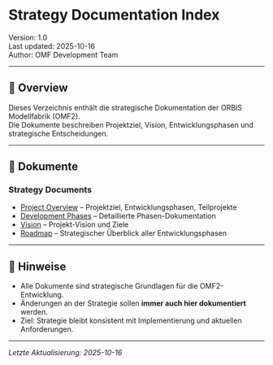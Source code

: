 # Strategy Documentation Index

Version: 1.0  
Last updated: 2025-10-16  
Author: OMF Development Team  

---

## 📑 Overview
Dieses Verzeichnis enthält die strategische Dokumentation der ORBIS Modellfabrik (OMF2).  
Die Dokumente beschreiben Projektziel, Vision, Entwicklungsphasen und strategische Entscheidungen.  

---

## 🔗 Dokumente

### Strategy Documents
- [Project Overview](project-overview.md) – Projektziel, Entwicklungsphasen, Teilprojekte
- [Development Phases](development-phases.md) – Detaillierte Phasen-Dokumentation
- [Vision](vision.md) – Projekt-Vision und Ziele
- [Roadmap](roadmap.md) – Strategischer Überblick aller Entwicklungsphasen

---

## 📌 Hinweise
- Alle Dokumente sind strategische Grundlagen für die OMF2-Entwicklung.  
- Änderungen an der Strategie sollen **immer auch hier dokumentiert** werden.  
- Ziel: Strategie bleibt konsistent mit Implementierung und aktuellen Anforderungen.

---

*Letzte Aktualisierung: 2025-10-16*
